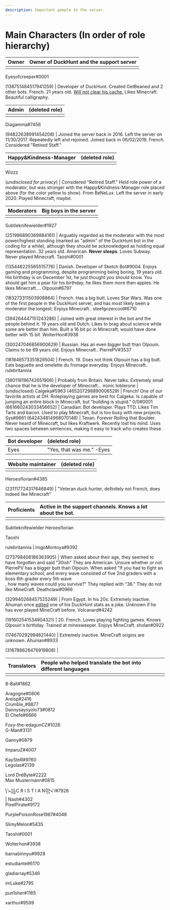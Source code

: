 ```yaml
---
description: Important people in the server.
---
```


# Main Characters \(In order of role hierarchy\)

| Owner | Owner of DuckHunt and the support server |
| :--- | :--- |
|  |  |

Eyesofcreeper\#0001

\(138751484517941259\) \| Developer of DuckHunt. Created GetBeaned and 2 other bots. French. 21 years old. [Will not clear his cache.](server-events/clear-your-cache-awareness.md) Likes Minecraft. Beautiful calligraphy.

| Admin | \(deleted role\) |
| :--- | :--- |
|  |  |

Diagamma\#7456

\(94822638991454208\) \| Joined the server back in 2016. Left the server on 11/30/2017. Repeatedly left and rejoined. Joined back in 06/02/2019. French. Considered "Retired Staff."

| Happy&Kindness-Manager | \(deleted role\) |
| :--- | :--- |
|  |  |

Wizzz

\(_undisclosed for privacy_\) \| Considered "Retired Staff." Held role power of a moderator, but was stronger with the Happy&Kindness-Manager role placed above \(for the color yellow to show\). From BeNeLux. Left the server in early 2020. Played Minecraft, maybe.

| Moderators | Big boys in the server |
| :--- | :--- |
|  |  |

Subtleknifewielder\#1927

\(251996890369884161\) \| Arguably regarded as the moderator with the most power/highest standing \(marked as "admin" of the DuckHunt bot in the coding for a while\), although they should be acknowledged as holding equal representation. 32 years old. American. **Never sleeps**. Loves Subway. Never played Minecraft. Taoshi\#0001

\(135446225565515776\) \| Danish. Developer of Sketch Bot\#9004. Enjoys gaming and programming, despite programming being boring. 19 years old. His birthday is on December 1st, he just thought you should know. You should get him a pear for his birthday, he likes them more then apples. He likes Minecraft.... Olpouin\#6797

\(183273311503908864\) \| French. Has a big butt. Loves Star Wars. Was one of the first people in the DuckHunt server, and has most likely been a moderator the longest. Enjoys Minecraft.. steefgozercool\#6710

\(394264447151243286\) \| Joined with great interest in the bot and the people behind it. 19 years old and Dutch. Likes to brag about science while some are better than him. Built a 16 bit pc in Minecraft; would have done better with 15 bit. WolterHon\#3938

\(300247046856900629\) \| Russian. Has an even bigger butt than Olpouin. Claims to be 69 years old. Enjoys Minecraft.. PierrePV\#3537

\(181846573351829504\) \| French. 19. Does not think Olpouin has a big butt. Eats baguette and omelette du fromage everyday. Enjoys Minecraft.. rulebritannia

\(380118196742651906\) \| Probably from Britain. Never talks. Extremely small chance that he is the developer of Minecraft... ironic toblerone \| \(undisclosed\) Calgeka\#5963 \(465207298890006529\) \| French! One of our favorite artists at DH. Roleplaying games are best for Calgeka. Is capable of jumping an entire block in Minecraft, but "building is stupid." 0/0\#0001 \(661660243033456652\) \| Canadian. Bot developer. Plays TTD. Likes Tim Tarts and bacon. Used to play Minecraft, but is too busy with new projects. Sys\#9661 \(642434814968070148\) \| Texan. Forever Rolling that Boulder. Never heard of Minecraft, but likes Kraftwerk. Recently lost his mind. Uses two spaces between sentences, making it easy to track who creates these.

| Bot developer | \(deleted role\) |
| :--- | :--- |
| Eyes | "Yes, that was me." -Eyes |

| Website maintainer | \(deleted role\) |
| :--- | :--- |
|  |  |

Heroesflorian\#4385

\(231117724317646849\) \| "Veteran duck hunter, definitely not French, does indeed like Minecraft"

| Proficients | Active in the support channels. Knows a lot about the bot. |
| :--- | :--- |
|  |  |

Subtleknifewielder Heroesflorian

Taoshi

rulebritannia \| InigoMontoya\#9392

\(273798408186363905\) \| When asked about their age, they seemed to have forgotten and said "30ish" They are American. Unsure whether or not PierrePV has a bigger butt than Olpouin. When asked "If you had to fight an elementary school, and every wave consisted of five 2nd graders with a boss 6th grader every 5th wave  
 , how many waves could you survive?" They replied with "36." They do not like MineCraft. Deathclaw\#0966

\(329940268457525249\) \| From Egypt. In his 20s. Extremely inactive. Ahuman once [edited](https://cdn.discordapp.com/attachments/428413807862480896/483842175335923712/Screenshot_481.png) one of his DuckHunt stats as a joke. Unknown if he has ever played MineCraft before. Volcanard\#4242

\(191602541534904321\) \| 20. French. Loves playing fighting games. Knows Olpouin's birthday. Trained at minesweeper. Enjoys MineCraft. sholan\#0922

\(174670292994621440\) \| Extremely inactive. MineCraft origins are unknown. Ahuman\#8933

\(316788628476919808\) \|

| Translators | People who helped translate the bot into different languages |
| :--- | :--- |
|  |  |

8-Ball\#1862

Aragogne\#0806  
 Areisp\#2416  
 Crumble\_\#8877  
 Dannysaysyolo73\#0812  
 El Chefe\#6666  


Foxy-the-edagunCZ\#1026  
 G-Man\#3131  


Ganny\#0879  


ImparuZ\#4007  


KaySteR\#9760  
 Legolas\#2139  


Lord DréByte\#2222  
 Max Mustermann\#0815  


⎝⧹꧁C R I S T I A N꧂⧸⎠\#7926  
 \| Nash\#4302  
 PixelPirate\#9172  


PurplePoisonRose1987\#4048  


SlimyMelon\#5435  


Taoshi\#0001  


Wolterhon\#3938  


barnabinnyu\#9928  


estudiante\#6170  


gladiarray\#5346  


imLuke\#2795  


pun1sher\#1165  


xarthur\#9599  


